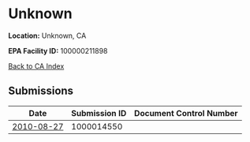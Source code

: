 # Unknown

**Location:** Unknown, CA

**EPA Facility ID:** 100000211898

[Back to CA Index](../../index.md)

## Submissions

| Date | Submission ID | Document Control Number |
|------|--------------|-------------------------|
| [2010-08-27](submissions/1000014550.md) | 1000014550 |  |

